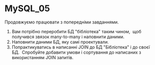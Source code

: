 # MySQL_05

Продовжуємо працювати з попередніми завданнями.

1) Вам потрібно переробити БД "бібліотека" таким чином,  щоб получився звязок many-to-many і наповнити даними.
2) Наповнити даними БД, яку самі проектували.
3) Попрактикуватись в написанні JOIN до БД "Бібліотека" і до своєї БД.  Спробуйте добавити умови і сортування 
до написаних з використанням JOIN запитів.
